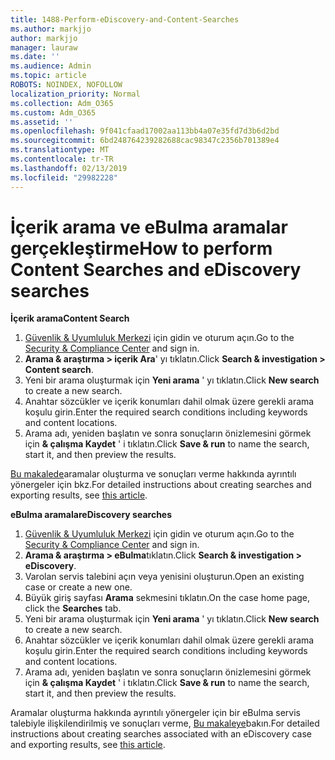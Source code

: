```yaml
---
title: 1488-Perform-eDiscovery-and-Content-Searches
ms.author: markjjo
author: markjjo
manager: lauraw
ms.date: ''
ms.audience: Admin
ms.topic: article
ROBOTS: NOINDEX, NOFOLLOW
localization_priority: Normal
ms.collection: Adm_O365
ms.custom: Adm_O365
ms.assetid: ''
ms.openlocfilehash: 9f041cfaad17002aa113bb4a07e35fd7d3b6d2bd
ms.sourcegitcommit: 6bd248764239282688cac98347c2356b701389e4
ms.translationtype: MT
ms.contentlocale: tr-TR
ms.lasthandoff: 02/13/2019
ms.locfileid: "29982228"
---
```

# <a name="how-to-perform-content-searches-and-ediscovery-searches"></a><span data-ttu-id="369dd-102">İçerik arama ve eBulma aramalar gerçekleştirme</span><span class="sxs-lookup"><span data-stu-id="369dd-102">How to perform Content Searches and eDiscovery searches</span></span>

<span data-ttu-id="369dd-103">**İçerik arama**</span><span class="sxs-lookup"><span data-stu-id="369dd-103">**Content Search**</span></span>

1. <span data-ttu-id="369dd-104">[Güvenlik & Uyumluluk Merkezi](https://protection.office.com) için gidin ve oturum açın.</span><span class="sxs-lookup"><span data-stu-id="369dd-104">Go to the [Security & Compliance Center](https://protection.office.com) and sign in.</span></span>
2. <span data-ttu-id="369dd-105">**Arama & araştırma > içerik Ara**' yı tıklatın.</span><span class="sxs-lookup"><span data-stu-id="369dd-105">Click **Search & investigation > Content search**.</span></span>
3. <span data-ttu-id="369dd-106">Yeni bir arama oluşturmak için **Yeni arama** ' yı tıklatın.</span><span class="sxs-lookup"><span data-stu-id="369dd-106">Click **New search** to create a new search.</span></span>
4. <span data-ttu-id="369dd-107">Anahtar sözcükler ve içerik konumları dahil olmak üzere gerekli arama koşulu girin.</span><span class="sxs-lookup"><span data-stu-id="369dd-107">Enter the required search conditions including keywords and content locations.</span></span>  
5. <span data-ttu-id="369dd-108">Arama adı, yeniden başlatın ve sonra sonuçların önizlemesini görmek için **& çalışma Kaydet** ' i tıklatın.</span><span class="sxs-lookup"><span data-stu-id="369dd-108">Click **Save & run** to name the search, start it, and then preview the results.</span></span> 
 
<span data-ttu-id="369dd-109">[Bu makalede](https://docs.microsoft.com/office365/securitycompliance/content-search)aramalar oluşturma ve sonuçları verme hakkında ayrıntılı yönergeler için bkz.</span><span class="sxs-lookup"><span data-stu-id="369dd-109">For detailed instructions about creating searches and exporting results, see [this article](https://docs.microsoft.com/office365/securitycompliance/content-search).</span></span>

<span data-ttu-id="369dd-110">**eBulma aramalar**</span><span class="sxs-lookup"><span data-stu-id="369dd-110">**eDiscovery searches**</span></span>

1. <span data-ttu-id="369dd-111">[Güvenlik & Uyumluluk Merkezi](https://protection.office.com) için gidin ve oturum açın.</span><span class="sxs-lookup"><span data-stu-id="369dd-111">Go to the [Security & Compliance Center](https://protection.office.com) and sign in.</span></span>
2. <span data-ttu-id="369dd-112">**Arama & araştırma > eBulma**tıklatın.</span><span class="sxs-lookup"><span data-stu-id="369dd-112">Click **Search & investigation > eDiscovery**.</span></span>
3. <span data-ttu-id="369dd-113">Varolan servis talebini açın veya yenisini oluşturun.</span><span class="sxs-lookup"><span data-stu-id="369dd-113">Open an existing case or create a new one.</span></span>
4. <span data-ttu-id="369dd-114">Büyük giriş sayfası **Arama** sekmesini tıklatın.</span><span class="sxs-lookup"><span data-stu-id="369dd-114">On the case home page, click the **Searches** tab.</span></span>  
5. <span data-ttu-id="369dd-115">Yeni bir arama oluşturmak için **Yeni arama** ' yı tıklatın.</span><span class="sxs-lookup"><span data-stu-id="369dd-115">Click **New search** to create a new search.</span></span>
6. <span data-ttu-id="369dd-116">Anahtar sözcükler ve içerik konumları dahil olmak üzere gerekli arama koşulu girin.</span><span class="sxs-lookup"><span data-stu-id="369dd-116">Enter the required search conditions including keywords and content locations.</span></span>  
7. <span data-ttu-id="369dd-117">Arama adı, yeniden başlatın ve sonra sonuçların önizlemesini görmek için **& çalışma Kaydet** ' i tıklatın.</span><span class="sxs-lookup"><span data-stu-id="369dd-117">Click **Save & run** to name the search, start it, and then preview the results.</span></span>

<span data-ttu-id="369dd-118">Aramalar oluşturma hakkında ayrıntılı yönergeler için bir eBulma servis talebiyle ilişkilendirilmiş ve sonuçları verme, [Bu makaleye](https://docs.microsoft.com/office365/securitycompliance/ediscovery-cases)bakın.</span><span class="sxs-lookup"><span data-stu-id="369dd-118">For detailed instructions about creating searches associated with an eDiscovery case and exporting results, see [this article](https://docs.microsoft.com/office365/securitycompliance/ediscovery-cases).</span></span>